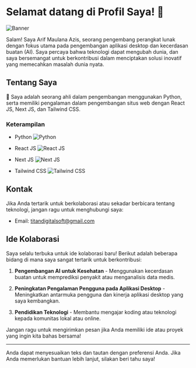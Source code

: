 # Selamat datang di Profil Saya! 👋

![Banner](https://avatars.githubusercontent.com/u/166703095?v=4)

Salam! Saya Arif Maulana Azis, seorang pengembang perangkat lunak dengan fokus utama pada pengembangan aplikasi desktop dan kecerdasan buatan (AI). Saya percaya bahwa teknologi dapat mengubah dunia, dan saya bersemangat untuk berkontribusi dalam menciptakan solusi inovatif yang memecahkan masalah dunia nyata.

## Tentang Saya

🚀 Saya adalah seorang ahli dalam pengembangan menggunakan Python, serta memiliki pengalaman dalam pengembangan situs web dengan React JS, Next JS, dan Tailwind CSS.

### Keterampilan

- Python
  ![Python](https://progress-bar.dev/100/?title=Expert)

- React JS
  ![React JS](https://progress-bar.dev/80/?title=Advanced)

- Next JS
  ![Next JS](https://progress-bar.dev/80/?title=Advanced)

- Tailwind CSS
  ![Tailwind CSS](https://progress-bar.dev/80/?title=Advanced)

## Kontak

Jika Anda tertarik untuk berkolaborasi atau sekadar berbicara tentang teknologi, jangan ragu untuk menghubungi saya:

- Email: [titandigitalsoft@gmail.com](mailto:titandigitalsoft@gmail.com)

## Ide Kolaborasi

Saya selalu terbuka untuk ide kolaborasi baru! Berikut adalah beberapa bidang di mana saya sangat tertarik untuk berkontribusi:

1. **Pengembangan AI untuk Kesehatan** - Menggunakan kecerdasan buatan untuk memprediksi penyakit atau menganalisis data medis.

2. **Peningkatan Pengalaman Pengguna pada Aplikasi Desktop** - Meningkatkan antarmuka pengguna dan kinerja aplikasi desktop yang saya kembangkan.

3. **Pendidikan Teknologi** - Membantu mengajar koding atau teknologi kepada komunitas lokal atau online.

Jangan ragu untuk mengirimkan pesan jika Anda memiliki ide atau proyek yang ingin kita bahas bersama!

---

Anda dapat menyesuaikan teks dan tautan dengan preferensi Anda. Jika Anda memerlukan bantuan lebih lanjut, silakan beri tahu saya!
